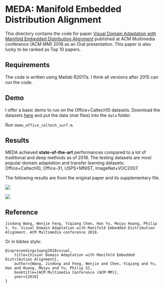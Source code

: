 # MEDA: Manifold Embedded Distribution Alignment

This directory contains the code for paper [Visual Domain Adaptation with Manifold Embedded Distribution Alignment](http://jd92.wang) published at ACM Multimedia conference (ACM MM) 2018 as an Oral presentation. This paper is also lucky to be ranked as Top 10 papers.

## Requirements

The code is written using Matlab R2017a. I think all versions after 2015 can run the code.

## Demo

I offer a basic demo to run on the Office+Caltech10 datasets. Download the datasets [here](https://pan.baidu.com/s/1bp4g7Av#list/path=%2F) and put the data (mat files) into the `data` folder.

Run `demo_office_caltech_surf.m`.

## Results

MEDA achieved **state-of-the-art** performances compared to a lot of traditional and deep methods as of 2018. The testing datasets are most popular domain adaptation and transfer learning datasets: Office+Caltech10, Office-31, USPS+MNIST, ImageNet+VOC2007.

The following results are from the original paper and its supplementary file.

![](https://github.com/jindongwang/transferlearning/tree/master/code/traditional/MEDA/results/result1.png)

![](https://github.com/jindongwang/transferlearning/tree/master/code/traditional/MEDA/results/result2.png)

## Reference

```
Jindong Wang, Wenjie Feng, Yiqiang Chen, Han Yu, Meiyu Huang, Philip S. Yu. Visual Domain Adaptation with Manifold Embedded Distribution Alignment. ACM Multimedia conference 2018.
```

Or in bibtex style:

```
@inproceedings{wang2018visual,
    title={Visual Domain Adaptation with Manifold Embedded Distribution Alignment},
    author={Wang, Jindong and Feng, Wenjie and Chen, Yiqiang and Yu, Han and Huang, Meiyu and Yu, Philip S},
    booktitle={ACM Multimedia Conference (ACM MM)},
    year={2018}
}
```
